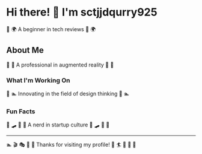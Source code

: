 # Hi there! 👋 I'm sctjjdqurry925

🛶 🌍 A beginner in tech reviews 🛶 🌍

## About Me
🏓 🌺 A professional in augmented reality 🏓 🌺

### What I'm Working On
🌟 🏊 Innovating in the field of design thinking 🌟 🏊

### Fun Facts
🏒 🛹 🎰 🥋 A nerd in startup culture 🏒 🛹 🎰 🥋

---
🏊 🎬 🎭 🎰 🚣 Thanks for visiting my profile! 🎱 🏄 🚴 🏏 🥊
